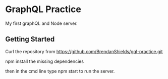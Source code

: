 # GraphQL Practice

My first graphQL and Node server.

## Getting Started

Curl the repository from https://github.com/BrendanShields/gql-practice.git

npm install the missing dependencies

then in the cmd line type npm start to run the server.

